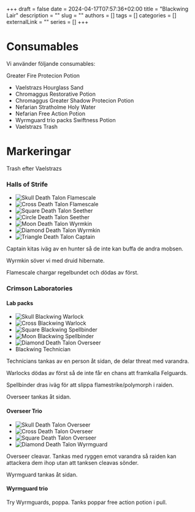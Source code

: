 +++ 
draft = false
date = 2024-04-17T07:57:36+02:00
title = "Blackwing Lair"
description = ""
slug = ""
authors = []
tags = []
categories = []
externalLink = ""
series = []
+++

# Consumables
Vi använder följande consumables:

Greater Fire Protecion Potion
 - Vaelstrazs
Hourglass Sand
 - Chromaggus
Restorative Potion
 - Chromaggus
Greater Shadow Protecion Potion
 - Nefarian
Stratholme Holy Water
 - Nefarian
Free Action Potion
 - Wyrmguard trio packs
Swiftness Potion
 - Vaelstrazs Trash

# Markeringar
Trash efter Vaelstrazs
### Halls of Strife

- ![Skull](https://i.imgur.com/wpPEzjA.png) Death Talon Flamescale
- ![Cross](https://i.imgur.com/SHcAO5b.png) Death Talon Flamescale
- ![Square](https://i.imgur.com/3Cw4UaK.png) Death Talon Seether
- ![Circle](https://i.imgur.com/QffUCFz.png) Death Talon Seether
- ![Moon](https://i.imgur.com/LU1cxTi.png) Death Talon Wyrmkin
- ![Diamond](https://i.imgur.com/6JDqq80.png) Death Talon Wyrmkin
- ![Triangle](https://i.imgur.com/3rDmZs8.png) Death Talon Captain
<!-- Star https://i.imgur.com/LIPYBKI.png -->
Captain kitas iväg av en hunter så de inte kan buffa de andra mobsen.

Wyrmkin söver vi med druid hibernate.

Flamescale chargar regelbundet och dödas av först.

### Crimson Laboratories
#### Lab packs

- ![Skull](https://i.imgur.com/wpPEzjA.png) Blackwing Warlock
- ![Cross](https://i.imgur.com/SHcAO5b.png) Blackwing Warlock
- ![Square](https://i.imgur.com/3Cw4UaK.png) Blackwing Spellbinder
- ![Moon](https://i.imgur.com/LU1cxTi.png) Blackwing Spellbinder
- ![Diamond](https://i.imgur.com/6JDqq80.png)  Death Talon Overseer
- Blackwing Technician

Technicians tankas av en person åt sidan, de delar threat med varandra.

Warlocks dödas av först så de inte får en chans att framkalla Felguards.

Spellbinder dras iväg för att slippa flamestrike/polymorph i raiden.

Overseer tankas åt sidan.

#### Overseer Trio

- ![Skull](https://i.imgur.com/wpPEzjA.png) Death Talon Overseer
- ![Cross](https://i.imgur.com/SHcAO5b.png) Death Talon Overseer
- ![Square](https://i.imgur.com/3Cw4UaK.png) Death Talon Overseer
- ![Diamond](https://i.imgur.com/6JDqq80.png)  Death Talon Wyrmguard

Overseer cleavar. Tankas med ryggen emot varandra så raiden kan attackera dem ihop utan att tanksen cleavas sönder.

Wyrmguard tankas åt sidan.

#### Wyrmguard trio
Try Wyrmguards, poppa. Tanks poppar free action potion i pull.

